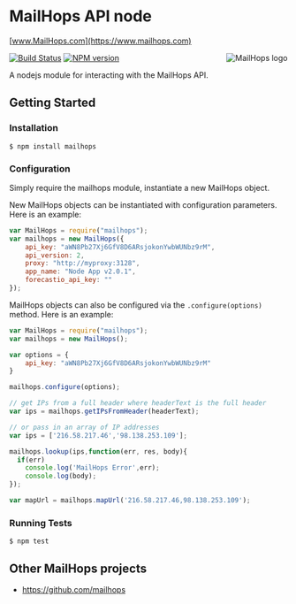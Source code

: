 # MailHops API node
[www.MailHops.com](https://www.mailhops.com)

<img src="https://www.mailhops.com/images/logos/logo.png" alt="MailHops logo" title="MailHops" align="right" />

[![Build Status](https://travis-ci.org/MailHops/mailhops-node.svg)](https://travis-ci.org/MailHops/mailhops-node)
[![NPM version](https://img.shields.io/npm/v/mailhops.svg)](https://www.npmjs.com/package/mailhops)

A nodejs module for interacting with the MailHops API.

## Getting Started

### Installation

```
$ npm install mailhops
```

### Configuration
Simply require the mailhops module, instantiate a new MailHops object.  

New MailHops objects can be instantiated with configuration parameters. Here is an example:

```javascript
var MailHops = require("mailhops");
var mailhops = new MailHops({
    api_key: "aWN8Pb27Xj6GfV8D6ARsjokonYwbWUNbz9rM",
    api_version: 2,
    proxy: "http://myproxy:3128",
    app_name: "Node App v2.0.1",
    forecastio_api_key: ""
});
```

MailHops objects can also be configured via the `.configure(options)` method. Here is an example:

```javascript
var MailHops = require("mailhops");
var mailhops = new MailHops();

var options = {
    api_key: "aWN8Pb27Xj6GfV8D6ARsjokonYwbWUNbz9rM"
}

mailhops.configure(options);

// get IPs from a full header where headerText is the full header
var ips = mailhops.getIPsFromHeader(headerText);

// or pass in an array of IP addresses
var ips = ['216.58.217.46','98.138.253.109'];

mailhops.lookup(ips,function(err, res, body){
  if(err)
    console.log('MailHops Error',err);
	console.log(body);
});

var mapUrl = mailhops.mapUrl('216.58.217.46,98.138.253.109');

```

### Running Tests
```
$ npm test
```

## Other MailHops projects
- https://github.com/mailhops

